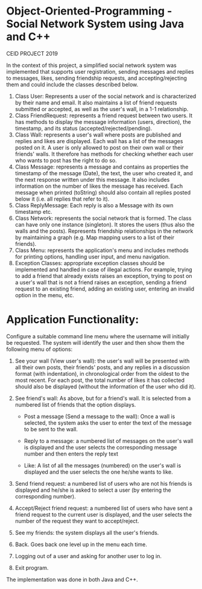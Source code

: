 # Object-Oriented-Programming - Social Network System using Java and C++
CEID PROJECT 2019

In the context of this project, a simplified social network system was implemented that supports user registration, sending messages and replies to messages, likes, sending friendship requests, and accepting/rejecting them and could include the classes described below. 

1. Class User: Represents a user of the social network and is characterized by their name and email. It also maintains a list of friend requests submitted or accepted, as well as the user's wall, in a 1-1 relationship.
2. Class FriendRequest: represents a friend request between two users. It has methods to display the message information (users, direction), the timestamp, and its status (accepted/rejected/pending).
3. Class Wall: represents a user's wall where posts are published and replies and likes are displayed. Each wall has a list of the messages posted on it. A user is only allowed to post on their own wall or their friends' walls. It therefore has methods for checking whether each user who wants to post has the right to do so.
4. Class Message: represents a message and contains as properties the timestamp of the message (Date), the text, the user who created it, and the next response written under this message. It also includes information on the number of likes the message has received. Each message when printed (toString) should also contain all replies posted below it (i.e. all replies that refer to it).
5. Class ReplyMessage: Each reply is also a Message with its own timestamp etc.
6. Class Network: represents the social network that is formed. The class can have only one instance (singleton). It stores the users (thus also the walls and the posts). Represents friendship relationships in the network by maintaining a graph (e.g. Map mapping users to a list of their friends).
7. Class Menu: represents the application's menu and includes methods for printing options, handling user input, and menu navigation.
8. Exception Classes: appropriate exception classes should be implemented and handled in case of illegal actions. For example, trying to add a friend that already exists raises an exception, trying to post on a user's wall that is not a friend raises an exception, sending a friend request to an existing friend, adding an existing user, entering an invalid option in the menu, etc.

# Application Functionality:

Configure a suitable command line menu where the username will initially be requested. The system will identify the user and then show them the following menu of options:

1. See your wall (View user's wall): the user's wall will be presented with all their own posts, their friends' posts, and any replies in a discussion format (with indentation), in chronological order from the oldest to the most recent. For each post, the total number of likes it has collected should also be displayed (without the information of the user who did it).
   
2. See friend's wall: As above, but for a friend's wall. It is selected from a numbered list of friends that the option displays.

   - Post a message (Send a message to the wall): Once a wall is selected, the system asks the user to enter the text of the message to be sent to the wall.

   - Reply to a message: a numbered list of messages on the user's wall is displayed and the user selects the corresponding message number and then enters the reply text

   - Like: A list of all the messages (numbered) on the user's wall is displayed and the user selects the one he/she wants to like.

3. Send friend request: a numbered list of users who are not his friends is displayed and he/she is asked to select a user (by entering the corresponding number).
4. Accept/Reject friend request: a numbered list of users who have sent a friend request to the current user is displayed, and the user selects the number of the request they want to accept/reject.
5. See my friends: the system displays all the user's friends.
6. Back. Goes back one level up in the menu each time.
7. Logging out of a user and asking for another user to log in.
8. Exit program.

The implementation was done in both Java and C++.
